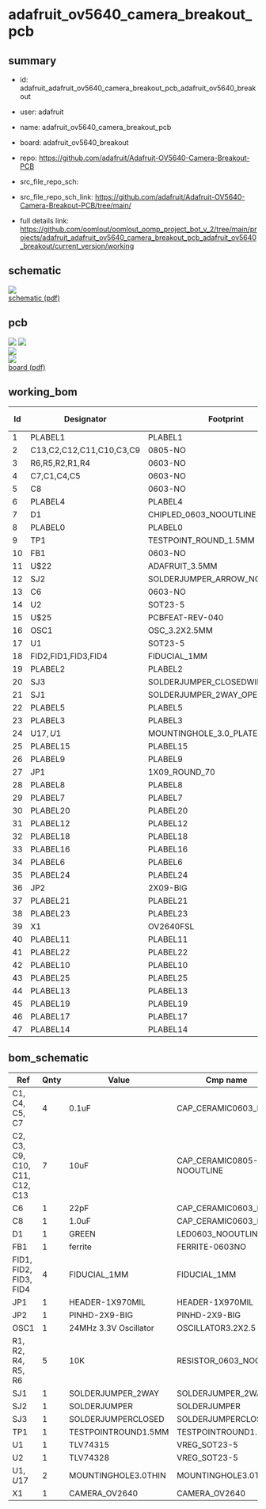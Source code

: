 # adafruit_ov5640_camera_breakout_pcb
 
## summary 
* id: adafruit_adafruit_ov5640_camera_breakout_pcb_adafruit_ov5640_breakout
* user: adafruit
* name: adafruit_ov5640_camera_breakout_pcb
* board: adafruit_ov5640_breakout
* repo: https://github.com/adafruit/Adafruit-OV5640-Camera-Breakout-PCB



* src_file_repo_sch: 
* src_file_repo_sch_link: https://github.com/adafruit/Adafruit-OV5640-Camera-Breakout-PCB/tree/main/
* full details link: https://github.com/oomlout/oomlout_oomp_project_bot_v_2/tree/main/projects/adafruit_adafruit_ov5640_camera_breakout_pcb_adafruit_ov5640_breakout/current_version/working  

## schematic  
![](working_schematic_600.png)  
[schematic (pdf)](working_schematic.pdf) 






















## pcb  
![](working_3d_600.png) 
![](working_3d_front_600.png)  
![](working_3d_back_600.png)  
![](working_600.png)  
[board (pdf)](working.pdf)  

## working_bom
| Id | Designator | Footprint | Quantity | Designation | Supplier and ref |  | None | 
| --- | --- | --- | --- | --- | --- | --- | --- | 
| 1 | PLABEL1 | PLABEL1 | 1 |  |  |  | [''] | 
| 2 | C13,C2,C12,C11,C10,C3,C9 | 0805-NO | 7 | 10uF |  |  | [''] | 
| 3 | R6,R5,R2,R1,R4 | 0603-NO | 5 | 10K |  |  | [''] | 
| 4 | C7,C1,C4,C5 | 0603-NO | 4 | 0.1uF |  |  | [''] | 
| 5 | C8 | 0603-NO | 1 | 1.0uF |  |  | [''] | 
| 6 | PLABEL4 | PLABEL4 | 1 |  |  |  | [''] | 
| 7 | D1 | CHIPLED_0603_NOOUTLINE | 1 | GREEN |  |  | [''] | 
| 8 | PLABEL0 | PLABEL0 | 1 |  |  |  | [''] | 
| 9 | TP1 | TESTPOINT_ROUND_1.5MM | 1 |  |  |  | [''] | 
| 10 | FB1 | 0603-NO | 1 | ferrite |  |  | [''] | 
| 11 | U$22 | ADAFRUIT_3.5MM | 1 |  |  |  | [''] | 
| 12 | SJ2 | SOLDERJUMPER_ARROW_NOPASTE | 1 |  |  |  | [''] | 
| 13 | C6 | 0603-NO | 1 | 22pF |  |  | [''] | 
| 14 | U2 | SOT23-5 | 1 | TLV74328 |  |  | [''] | 
| 15 | U$25 | PCBFEAT-REV-040 | 1 |  |  |  | [''] | 
| 16 | OSC1 | OSC_3.2X2.5MM | 1 | 24MHz 3.3V Oscillator |  |  | [''] | 
| 17 | U1 | SOT23-5 | 1 | TLV74315 |  |  | [''] | 
| 18 | FID2,FID1,FID3,FID4 | FIDUCIAL_1MM | 4 | FIDUCIAL_1MM |  |  | [''] | 
| 19 | PLABEL2 | PLABEL2 | 1 |  |  |  | [''] | 
| 20 | SJ3 | SOLDERJUMPER_CLOSEDWIRE | 1 |  |  |  | [''] | 
| 21 | SJ1 | SOLDERJUMPER_2WAY_OPEN_NOPASTE | 1 |  |  |  | [''] | 
| 22 | PLABEL5 | PLABEL5 | 1 |  |  |  | [''] | 
| 23 | PLABEL3 | PLABEL3 | 1 |  |  |  | [''] | 
| 24 | U$17,U$1 | MOUNTINGHOLE_3.0_PLATEDTHIN | 2 | MOUNTINGHOLE3.0THIN |  |  | [''] | 
| 25 | PLABEL15 | PLABEL15 | 1 |  |  |  | [''] | 
| 26 | PLABEL9 | PLABEL9 | 1 |  |  |  | [''] | 
| 27 | JP1 | 1X09_ROUND_70 | 1 |  |  |  | [''] | 
| 28 | PLABEL8 | PLABEL8 | 1 |  |  |  | [''] | 
| 29 | PLABEL7 | PLABEL7 | 1 |  |  |  | [''] | 
| 30 | PLABEL20 | PLABEL20 | 1 |  |  |  | [''] | 
| 31 | PLABEL12 | PLABEL12 | 1 |  |  |  | [''] | 
| 32 | PLABEL18 | PLABEL18 | 1 |  |  |  | [''] | 
| 33 | PLABEL16 | PLABEL16 | 1 |  |  |  | [''] | 
| 34 | PLABEL6 | PLABEL6 | 1 |  |  |  | [''] | 
| 35 | PLABEL24 | PLABEL24 | 1 |  |  |  | [''] | 
| 36 | JP2 | 2X09-BIG | 1 |  |  |  | [''] | 
| 37 | PLABEL21 | PLABEL21 | 1 |  |  |  | [''] | 
| 38 | PLABEL23 | PLABEL23 | 1 |  |  |  | [''] | 
| 39 | X1 | OV2640FSL | 1 | CAMERA_OV2640 |  |  | [''] | 
| 40 | PLABEL11 | PLABEL11 | 1 |  |  |  | [''] | 
| 41 | PLABEL22 | PLABEL22 | 1 |  |  |  | [''] | 
| 42 | PLABEL10 | PLABEL10 | 1 |  |  |  | [''] | 
| 43 | PLABEL25 | PLABEL25 | 1 |  |  |  | [''] | 
| 44 | PLABEL13 | PLABEL13 | 1 |  |  |  | [''] | 
| 45 | PLABEL19 | PLABEL19 | 1 |  |  |  | [''] | 
| 46 | PLABEL17 | PLABEL17 | 1 |  |  |  | [''] | 
| 47 | PLABEL14 | PLABEL14 | 1 |  |  |  | [''] | 


## bom_schematic
| Ref | Qnty | Value | Cmp name | Footprint | Description | Vendor | DNP | 
| --- | --- | --- | --- | --- | --- | --- | --- | 
| C1, C4, C5, C7 | 4 | 0.1uF | CAP_CERAMIC0603_NO | working:0603-NO |  |  |  | 
| C2, C3, C9, C10, C11, C12, C13 | 7 | 10uF | CAP_CERAMIC0805-NOOUTLINE | working:0805-NO |  |  |  | 
| C6 | 1 | 22pF | CAP_CERAMIC0603_NO | working:0603-NO |  |  |  | 
| C8 | 1 | 1.0uF | CAP_CERAMIC0603_NO | working:0603-NO |  |  |  | 
| D1 | 1 | GREEN | LED0603_NOOUTLINE | working:CHIPLED_0603_NOOUTLINE |  |  |  | 
| FB1 | 1 | ferrite | FERRITE-0603NO | working:0603-NO |  |  |  | 
| FID1, FID2, FID3, FID4 | 4 | FIDUCIAL_1MM | FIDUCIAL_1MM | working:FIDUCIAL_1MM |  |  |  | 
| JP1 | 1 | HEADER-1X970MIL | HEADER-1X970MIL | working:1X09_ROUND_70 |  |  |  | 
| JP2 | 1 | PINHD-2X9-BIG | PINHD-2X9-BIG | working:2X09-BIG |  |  |  | 
| OSC1 | 1 | 24MHz 3.3V Oscillator | OSCILLATOR3.2X2.5 | working:OSC_3.2X2.5MM |  |  |  | 
| R1, R2, R4, R5, R6 | 5 | 10K | RESISTOR_0603_NOOUT | working:0603-NO |  |  |  | 
| SJ1 | 1 | SOLDERJUMPER_2WAY | SOLDERJUMPER_2WAY | working:SOLDERJUMPER_2WAY_OPEN_NOPASTE |  |  |  | 
| SJ2 | 1 | SOLDERJUMPER | SOLDERJUMPER | working:SOLDERJUMPER_ARROW_NOPASTE |  |  |  | 
| SJ3 | 1 | SOLDERJUMPERCLOSED | SOLDERJUMPERCLOSED | working:SOLDERJUMPER_CLOSEDWIRE |  |  |  | 
| TP1 | 1 | TESTPOINTROUND1.5MM | TESTPOINTROUND1.5MM | working:TESTPOINT_ROUND_1.5MM |  |  |  | 
| U1 | 1 | TLV74315 | VREG_SOT23-5 | working:SOT23-5 |  |  |  | 
| U2 | 1 | TLV74328 | VREG_SOT23-5 | working:SOT23-5 |  |  |  | 
| U$1, U$17 | 2 | MOUNTINGHOLE3.0THIN | MOUNTINGHOLE3.0THIN | working:MOUNTINGHOLE_3.0_PLATEDTHIN |  |  |  | 
| X1 | 1 | CAMERA_OV2640 | CAMERA_OV2640 | working:OV2640FSL |  |  |  | 



